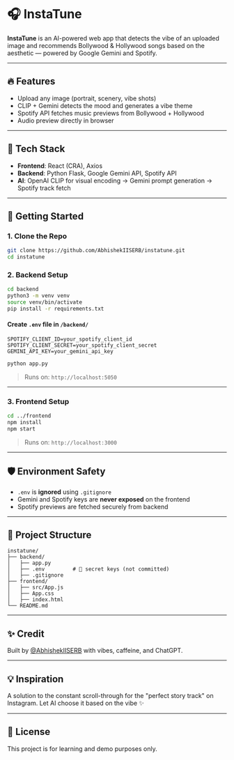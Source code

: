 # 🎧 InstaTune

**InstaTune** is an AI-powered web app that detects the vibe of an uploaded image and recommends Bollywood & Hollywood songs based on the aesthetic — powered by Google Gemini and Spotify.

---

## 🔥 Features

* Upload any image (portrait, scenery, vibe shots)
* CLIP + Gemini detects the mood and generates a vibe theme
* Spotify API fetches music previews from Bollywood + Hollywood
* Audio preview directly in browser

---

## 🧠 Tech Stack

* **Frontend**: React (CRA), Axios
* **Backend**: Python Flask, Google Gemini API, Spotify API
* **AI**: OpenAI CLIP for visual encoding → Gemini prompt generation → Spotify track fetch

---

## 🚀 Getting Started

### 1. Clone the Repo

```bash
git clone https://github.com/AbhishekIISERB/instatune.git
cd instatune
```

### 2. Backend Setup

```bash
cd backend
python3 -m venv venv
source venv/bin/activate
pip install -r requirements.txt
```

#### Create `.env` file in `/backend/`

```env
SPOTIFY_CLIENT_ID=your_spotify_client_id
SPOTIFY_CLIENT_SECRET=your_spotify_client_secret
GEMINI_API_KEY=your_gemini_api_key
```

```bash
python app.py
```

> Runs on: `http://localhost:5050`

---

### 3. Frontend Setup

```bash
cd ../frontend
npm install
npm start
```

> Runs on: `http://localhost:3000`

---

## 🛡 Environment Safety

* `.env` is **ignored** using `.gitignore`
* Gemini and Spotify keys are **never exposed** on the frontend
* Spotify previews are fetched securely from backend

---

## 📁 Project Structure

```
instatune/
├── backend/
│   ├── app.py
│   ├── .env         # 🔐 secret keys (not committed)
│   ├── .gitignore
├── frontend/
│   ├── src/App.js
│   ├── App.css
│   ├── index.html
└── README.md
```

---

## ✨ Credit

Built by [@AbhishekIISERB](https://github.com/AbhishekIISERB) with vibes, caffeine, and ChatGPT.

---

## 💡 Inspiration

A solution to the constant scroll-through for the "perfect story track" on Instagram. Let AI choose it based on the vibe ✨

---

## 📌 License

This project is for learning and demo purposes only.
